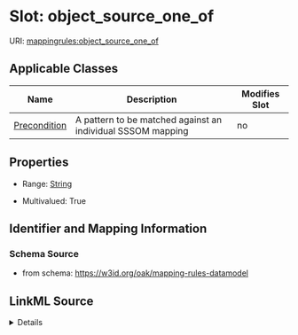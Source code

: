 # Slot: object_source_one_of

URI: [mappingrules:object_source_one_of](https://w3id.org/oak/mapping-rules-datamodel/object_source_one_of)



<!-- no inheritance hierarchy -->




## Applicable Classes

| Name | Description | Modifies Slot |
| --- | --- | --- |
[Precondition](Precondition.md) | A pattern to be matched against an individual SSSOM mapping |  no  |







## Properties

* Range: [String](String.md)

* Multivalued: True





## Identifier and Mapping Information







### Schema Source


* from schema: https://w3id.org/oak/mapping-rules-datamodel




## LinkML Source

<details>
```yaml
name: object_source_one_of
from_schema: https://w3id.org/oak/mapping-rules-datamodel
rank: 1000
multivalued: true
alias: object_source_one_of
owner: Precondition
domain_of:
- Precondition
range: string

```
</details>